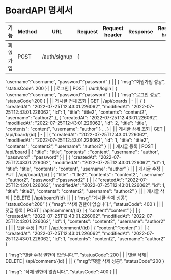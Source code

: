 # BoardAPI 명세서

| 기능 | Method | URL | Request | Request header | Response | Response header |
| --- | --- | --- | --- | --- | --- | --- |
| 회원가입 | POST | /auth/signup | {
”username”:”username”,
”password”:”password”
} |  | {
”msg”:”회원가입 성공”,
”statusCode”: 200
} |  |
| 로그인 | POST | /auth/login | {
”username”:”username”,
”password”:”password”
} |  | {
”msg”:”로그인 성공”,
”statusCode”:200
} | <JWT> |
| 게시글 전체 조회 | GET | /api/boards | - |  | {
{
"createdAt": "2022-07-25T12:43:01.226062”,
"modifiedAt": "2022-07-25T12:43:01.226062”,
"id": 1,
"title": "title2",
"contents": "content2",
"username": "author2"
},
{
"createdAt": "2022-07-25T12:43:01.226062”,
"modifiedAt": "2022-07-25T12:43:01.226062”,
"id": 2,
"title": "title",
"contents": "content",
"username": "author"
}
…
} |  |
| 게시글 상세 조회 | GET | /api/board/{id} | - |  | {
"createdAt": "2022-07-25T12:43:01.226062”,
"modifiedAt": "2022-07-25T12:43:01.226062”,
"id": 1,
"title": "title2",
"contents": "content2",
"username": "author2"
} |  |
| 게시글 등록 | POST | /api/board | {
"title" : "title",
"contents" : "content",
"username" : "author",
"password" : "password"
} | <JWT> | {
"createdAt": "2022-07-25T12:43:01.226062”,
"modifiedAt": "2022-07-25T12:43:01.226062”,
"id": 1,
"title": "title",
"contents": "content",
"username": "author"
} |  |
| 게시글 수정 | PUT | /api/board/{id} | {
"title" : "title2",
"contents" : "content2",
"username" : "author2",
"password" :"password2"
} | <JWT> | {
"createdAt": "2022-07-25T12:43:01.226062”,
"modifiedAt": "2022-07-25T12:43:01.226062”,
"id": 1,
"title": "title2",
"contents": "content2",
"username": "author2"
} |  |
| 게시글 삭제 | DELETE | /api/board/{id} |  | <JWT> | {
”msg”:”게시글 삭제 성공”,
”statusCode”:200”
}
{
”msg”: “삭제 권한이 없습니다.”,
”statusCode”: 400
} |  |
| 댓글 등록 | POST | /api/comment/{id} | {
”content”:”content”
} | <JWT> | {
"createdAt": "2022-07-25T12:43:01.226062”,
"modifiedAt": "2022-07-25T12:43:01.226062”,
"id": 1,
"contents": "content2",
"username": "author2"
} |  |
| 댓글 수정 | PUT | /api/comment/{id} | {
”content”:”content”
} | <JWT> | {
"createdAt": "2022-07-25T12:43:01.226062”,
"modifiedAt": "2022-07-25T12:43:01.226062”,
"id": 1,
"contents": "content2",
"username": "author2"
}

{
”msg”:”댓글 수정 권한이 없습니다.””,
”statusCode”: 200 |  |
| 댓글 삭제 | DELETE | /api/comment/{id} |  | <JWT> | {
”msg”:”댓글 삭제 성공”,
”statusCode”:200
}

{
”msg”: “삭제 권한이 없습니다.”,
”statusCode”: 400
} |  |
